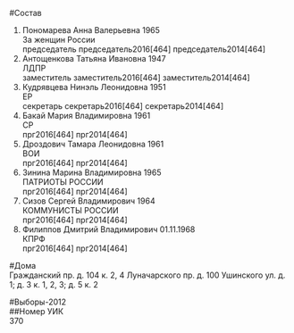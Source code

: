 #Состав  
1. Пономарева Анна Валерьевна 1965  
    За женщин России  
    председатель председатель2016[464] председатель2014[464]  
2. Антощенкова Татьяна Ивановна 1947  
    ЛДПР  
    заместитель заместитель2016[464] заместитель2014[464]  
3. Кудрявцева Нинэль Леонидовна 1951  
    ЕР  
    секретарь секретарь2016[464] секретарь2014[464]  
4. Бакай Мария Владимировна 1961  
    СР  
    прг2016[464] прг2014[464]  
5. Дроздович Тамара Леонидовна 1961  
    ВОИ  
    прг2016[464] прг2014[464]  
6. Зинина Марина Владимировна 1965  
    ПАТРИОТЫ РОССИИ  
    прг2016[464] прг2014[464]  
7. Сизов Сергей Владимирович 1964  
    КОММУНИСТЫ РОССИИ  
    прг2016[464] прг2014[464]  
8. Филиппов Дмитрий Владимирович 01.11.1968  
    КПРФ  
    прг2016[464] прг2014[464]  
  
#Дома  
Гражданский пр. д. 104 к. 2, 4 Луначарского пр. д. 100 Ушинского ул. д. 1; д. 3 к. 1, 2, 3; д. 5 к. 2  
  
#Выборы-2012  
##Номер УИК  
370  
